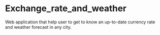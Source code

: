 # Exchange_rate_and_weather
Web application that help user to get to know an up-to-date currency rate and weather forecast in any city. 
